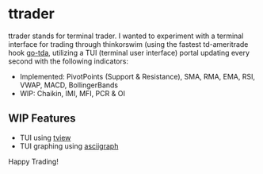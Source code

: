 # ttrader

ttrader stands for terminal trader. I wanted to experiment with a terminal interface for trading through thinkorswim (using the fastest td-ameritrade hook [go-tda](https://github.com/samjtro/go-tda), utilizing a TUI (terminal user interface) portal updating every second with the following indicators:

- Implemented: PivotPoints (Support & Resistance), SMA, RMA, EMA, RSI, VWAP, MACD, BollingerBands
- WIP: Chaikin, IMI, MFI, PCR & OI

## WIP Features

- TUI using [tview](https://github.com/rivo/tview)
- TUI graphing using [asciigraph](https://github.com/guptarohit/asciigraph)

Happy Trading!
